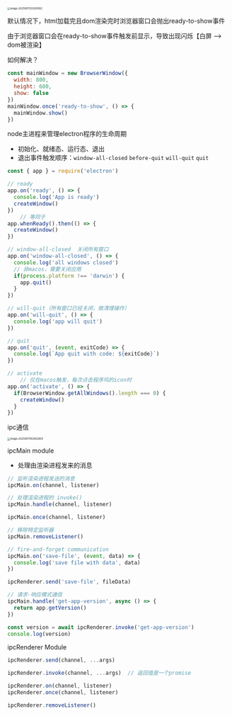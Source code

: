 <img src="https://cdn.jsdelivr.net/gh/shilixiaoqiaoya/pictures@master/image-20250911120301092.png" alt="image-20250911120301092" style="zoom:40%;" />

默认情况下，html加载完且dom渲染完时浏览器窗口会抛出ready-to-show事件

由于浏览器窗口会在ready-to-show事件触发前显示，导致出现闪烁【白屏 --> dom被渲染】

如何解决？

```js
const mainWindow = new BrowserWindow({
  width: 800,
  height: 600,
  show: false
})
mainWindow.once('ready-to-show', () => {
  mainWindow.show()
})
```



node主进程来管理electron程序的生命周期

- 初始化、就绪态、运行态、退出
- 退出事件触发顺序：`window-all-closed`  `before-quit`  `will-quit`  `quit`

```js
const { app } = require('electron')

// ready
app.on('ready', () => {
  console.log('App is ready')
  createWindow()
})
	// 等同于
app.whenReady().then(() => {
  createWindow()
})

// window-all-closed  关闭所有窗口
app.on('window-all-closed', () => {
  console.log('all windows closed')
  // 非macos，需要关闭应用
  if(process.platform !== 'darwin') {
    app.quit()
  }
})

// will-quit（所有窗口已经关闭，做清理操作）
app.on('will-quit', () => {
  console.log('app will quit')
})

// quit
app.on('quit', (event, exitCode) => {
  console.log(`App quit with code: ${exitCode}`)
})

// activate 
	// 仅在macos触发，每次点击程序坞的icon时
app.on('activate', () => {
  if(BrowserWindow.getAllWindows().length === 0) {
    createWindow()
  }
})
```





ipc通信

<img src="https://cdn.jsdelivr.net/gh/shilixiaoqiaoya/pictures@master/image-20250911192802609.png" alt="image-20250911192802609" style="zoom:40%;" />



ipcMain module

- 处理由渲染进程发来的消息

```js
// 监听渲染进程发送的消息
ipcMain.on(channel, listener)

// 处理渲染进程的 invoke()
ipcMain.handle(channel, listener)

ipcMain.once(channel, listener)

// 移除特定监听器
ipcMain.removeListener()
```



```js
// fire-and-forget communication
ipcMain.on('save-file', (event, data) => {
  console.log('save file with data', data)
})

ipcRenderer.send('save-file', fileData)
```



```js
// 请求-响应模式通信
ipcMain.handle('get-app-version', async () => {
  return app.getVersion()
})

const version = await ipcRenderer.invoke('get-app-version')
console.log(version)
```





ipcRenderer Module

```js
ipcRenderer.send(channel, ...args)

ipcRenderer.invoke(channel, ...args)  // 返回值是一个promise  

ipcRenderer.on(channel, listener)
ipcRenderer.once(channel, listener)

ipcRenderer.removeListener()
```



